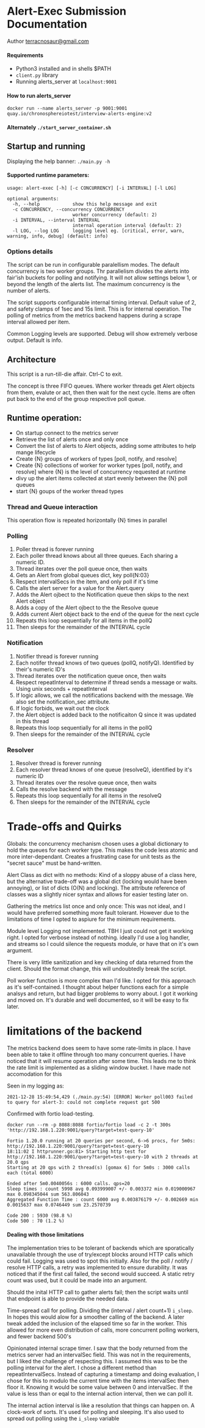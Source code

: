 # Alert-Exec Submission Documentation
Author terracnosaur@gmail.com

#### Requirements
* Python3 installed and in shells $PATH
* `client.py` library
* Running alerts_server at `localhost:9001`

#### How to run alerts_server
```
docker run --name alerts_server -p 9001:9001 quay.io/chronosphereiotest/interview-alerts-engine:v2
```
#### Alternately `./start_server_container.sh`

## Startup and running
Displaying the help banner:
```./main.py -h``` 

#### Supported runtime parameters:
```
usage: alert-exec [-h] [-c CONCURRENCY] [-i INTERVAL] [-l LOG]

optional arguments:
  -h, --help            show this help message and exit
  -c CONCURRENCY, --concurrency CONCURRENCY
                        worker concurrency (default: 2)
  -i INTERVAL, --interval INTERVAL
                        internal operation interval (default: 2)
  -l LOG, --log LOG     logging level eg. [critical, error, warn, warning, info, debug] (default: info)
```

### Options details
The script can be run in configurable paralellism modes. The default concurrency is two worker groups. Thr parallelism divides the alerts into fair'ish buckets for polling and notifying. It will not allow settings below 1, or beyond the length of the alerts list. The maximum concurrency is the number of alerts.

The script supports configurable internal timing interval. Default value of 2, and safety clamps of 1sec and 15s limit. This is for internal operation. The polling of metrics from the metrics backend happens during a scrape interval allowed per item.

Common Logging levels are supported. Debug will show extremely verbose output. Default is info. 

## Architecture
This script is a run-till-die affair. Ctrl-C to exit.

The concept is three FIFO queues. Where worker threads get Alert objects from them, evalute or act, then then wait for the next cycle. Items are often put back to the end of the group respective poll queue.

## Runtime operation:

* On startup connect to the metrics server
* Retrieve the list of alerts once and only once
* Convert the list of alerts to Alert objects, adding some attributes to help mange lifecycle
* Create {N} groups of workers of types [poll, notify, and resolve]
* Create {N} collections of worker for worker types [poll, notify, and resolve] where {N} is the level of concurrency requested at runtime
* divy up the alert items collected at start evenly between the {N} poll queues
* start {N} goups of the worker thread types

### Thread and Queue interaction

This operation flow is repeated horizontally {N} times in parallel

  ### Polling
  1. Poller thread is forever running
  1. Each poller thread knows about all three queues. Each sharing a numeric ID.
  1. Thread iterates over the poll queue once, then waits
  1. Gets an Alert from global queues dict, key poll{N:03}
  1. Respect intervalSecs in the item, and only poll if it's time
  1. Calls the alert server for a value for the Alert.query
  1. Adds the Alert ojbect to the Notification queue then skips to the next Alert object
  1. Adds a copy of the Alert ojbect to the the Resolve queue
  1. Adds current Alert object back to the end of the queue for the next cycle
  1. Repeats this loop sequentially for all items in the pollQ
  1. Then sleeps for the remainder of the INTERVAL cycle

  ### Notification
  1. Notifier thread is forever running
  1. Each notifer thread knows of two queues (pollQ, notifyQ). Identified by their's numeric ID's
  1. Thread iterates over the notification queue once, then waits
  1. Respect repeatInterval to determine if thread sends a message or waits. Using unix seconds + repeatInterval
  1. If logic allows, we call the notifications backend with the message. We also set the notification_sec attribute.
  1. If logic forbids, we wait out the clock
  1. the Alert object is added back to the notificaiton Q since it was updated in this thread
  1. Repeats this loop sequentially for all items in the pollQ
  1. Then sleeps for the remainder of the INTERVAL cycle  

  ### Resolver
  1. Resolver thread is forever running
  1. Each resolver thread knows of one queue (resolveQ), identified by it's numeric ID
  1. Thread iterates over the resolve queue once, then waits
  1. Calls the resolve backend with the message
  1. Repeats this loop sequentially for all items in the resolveQ
  1. Then sleeps for the remainder of the INTERVAL cycle  


# Trade-offs and Quirks
Globals: the concurrency mechanism chosen uses a global dictionary to hold the queues for each worker type. This makes the code less atomic and more inter-dependant. Creates a frustrating case for unit tests as the "secret sauce" must be  hand-written. 

Alert Class as dict with no methods: Kind of a sloppy abuse of a class here, but the alternative trade-off was a global dict (locking would have been annoying), or list of dicts (O(N) and locking). The attribute reference of classes was a slightly nicer syntax and allows for easier testing later on.

Gathering the metrics list once and only once: This was not ideal, and I would have preferred something more fault tolerant. However due to the limitations of time I opted to aspiure for the minimum requirements.

Module level Logging not implemented. TBH I just could not get it working right. I opted for verbose instead of nothing. ideally I'd use a log handler, and streams so I could silence the requests module, or have that on it's own argument. 

There is very little sanitization and key checking of data returned from the client. Should the format change, this will undoubtedly break the script.

Poll worker function is more complex than I'd like. I opted for this approach  as it's self-contained. I thought about helper functions each for a simple analsys and return, but had bigger problems to worry about. I got it working and moved on. It's durable and well documented, so it will be easy to fix later.

# limitations of the backend


The metrics backend does seem to have some rate-limits in place. I have been able to take it offline through too many concurrent queries. I have noticed that it will resume operation after some time. This leads me to think the rate limit is implemented as a sliding window bucket. I have made not accomodation for this

Seen in my logging as:
```
2021-12-28 15:49:54,429 (./main.py:54) [ERROR] Worker poll003 failed to query for alert-3: could not complete request got 500
```

Confirmed with fortio load-testing.
```
docker run --rm -p 8088:8088 fortio/fortio load -c 2 -t 300s  'http://192.168.1.220:9001/query?target=test-query-10'

Fortio 1.20.0 running at 20 queries per second, 6->6 procs, for 5m0s: http://192.168.1.220:9001/query?target=test-query-10
18:11:02 I httprunner.go:81> Starting http test for http://192.168.1.220:9001/query?target=test-query-10 with 2 threads at 20.0 qps
Starting at 20 qps with 2 thread(s) [gomax 6] for 5m0s : 3000 calls each (total 6000)

Ended after 5m0.0040056s : 6000 calls. qps=20
Sleep times : count 5998 avg 0.093999007 +/- 0.003372 min 0.019000967 max 0.098345044 sum 563.806043
Aggregated Function Time : count 6000 avg 0.003876179 +/- 0.002669 min 0.0015637 max 0.0746449 sum 23.2570739

Code 200 : 5930 (98.8 %)
Code 500 : 70 (1.2 %)

```

#### Dealing with those limitations
The implementation tries to be tolerant of backends which are sporatically unavailable through the use of try/except blocks around HTTP calls which could fail. Logging was used to spot this initially. Also for the poll / notify / resolve HTTP calls, a retry was implemented to ensure durability. It was noticed that if the first call failed, the second would succeed. A static retry count was used, but it could be made into an argument.

Should the inital HTTP call to gather alerts fail; then the script waits until that endpoint is able to provide the needed data.

Time-spread call for polling. Dividing the (interval / alert count+1) `i_sleep`. In hopes this would alow for a smoother calling of the backend. A later tweak added the inclusion of the elapsed time so far in the worker. This allowed for more even distribution of calls, more concurrent polling workers, and fewer backend 500's

Opinionated internal scrape timer. I saw that the body returned from the metrics server had an intervalSec field. This was not in the requirements, but I liked the challenge of respecting this. I assumed this was to be the polling interval for the alert. I chose a different method than repeatIntervalSecs. Instead of capturing a timestamp and doing evaluation, I chose for this to modulo the current time with the items intervalSec then floor it. Knowing it would be some value between 0 and intervalSec. If the value is less than or eqal to the internal action interval, then we can poll it. 

The internal action interval is like a resolution that things can happen on. A clock-work of sorts. It's used for polling and sleeping. It's also used to spread out polling using the `i_sleep` variable

